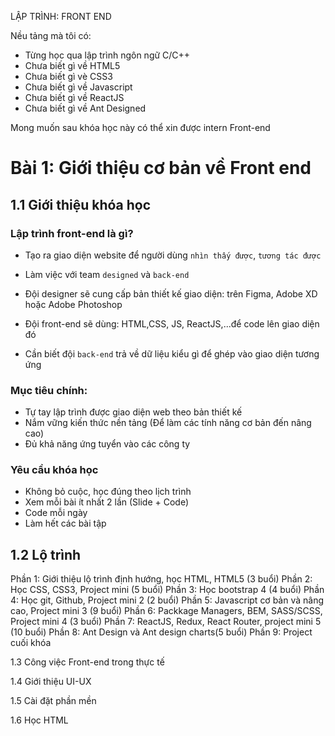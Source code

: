 LẬP TRÌNH: FRONT END 

Nều tảng mà tôi có: 
- Từng học qua lập trình ngôn ngữ C/C++
- Chưa biết gì về HTML5
- Chưa biết gì vè CSS3
- Chưa biết gì về Javascript
- Chưa biết gì về ReactJS
- Chưa biết gì về Ant Designed

Mong muốn sau khóa học này có thể xin được intern Front-end 

# Bài 1: Giới thiệu cơ bản về Front end

## 1.1 Giới thiệu khóa học

### Lập trình front-end là gì?

- Tạo ra giao diện website để người dùng `nhìn thấy được`, `tương tác được`
- Làm việc với team `designed` và `back-end`

- Đội designer sẽ cung cấp bản thiết kế giao diện: trên Figma, Adobe XD hoặc Adobe Photoshop

- Đội front-end sẽ dùng: HTML,CSS, JS, ReactJS,...để code lên giao diện đó

- Cần biết đội `back-end` trả về dữ liệu kiểu gì để ghép vào giao diện tương ứng


### Mục tiêu chính:

- Tự tay lập trình được giao diện web theo bản thiết kế
- Nắm vững kiến thức nền tảng (Để làm các tính năng cơ bản đến nâng cao)
- Đủ khả năng ứng tuyển vào các công ty

### Yêu cầu khóa học

- Không bỏ cuộc, học đúng theo lịch trình
- Xem mỗi bài ít nhất 2 lần (Slide + Code)
- Code mỗi ngày
- Làm hết các bài tập

## 1.2 Lộ trình

Phần 1: Giới thiệu lộ trình định hướng, học HTML, HTML5 (3 buổi)
Phần 2: Học CSS, CSS3, Project mini (5 buổi)
Phần 3: Học bootstrap 4 (4 buổi)
Phần 4: Học git, Github, Project mini 2 (2 buổi)
Phần 5: Javascript cơ bản và nâng cao, Project mini 3 (9 buổi)
Phần 6: Packkage Managers, BEM, SASS/SCSS, Project mini 4 (3 buổi)
Phần 7: ReactJS, Redux, React Router, project mini 5 (10 buổi)
Phần 8: Ant Design và Ant design charts(5 buổi)
Phần 9: Project cuối khóa 



1.3 Công việc Front-end trong thực tế

1.4 Giới thiệu UI-UX

1.5 Cài đặt phần mền

1.6 Học HTML
